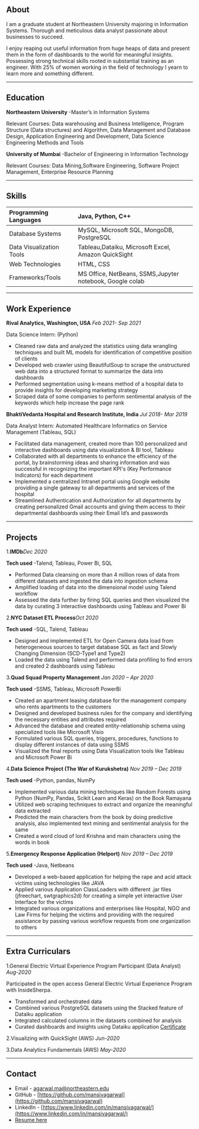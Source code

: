 ## About

I am a graduate student at Northeastern University majoring in Information Systems. Thorough and meticulous data analyst passionate about businesses to succeed.

I enjoy reaping out useful information from huge heaps of data and present them in the form of dashboards to the world for meaningful insights. Possessing strong technical skills rooted in substantial training as an engineer. With 25% of women working in the field of technology I yearn to learn more and something different.

* * *

## Education
**Northeastern University**
-Master’s in Information Systems

 Relevant Courses: Data warehousing and Business Intelligence, Program Structure (Data structures) and Algorithm, Data Management and Database Design, Application Engineering and Development, Data Science Engineering Methods and Tools

**University of Mumbai**
-Bachelor of Engineering in Information Technology

Relevant Courses: Data Mining,Software Engineering, Software Project Management, Enterprise Resource Planning

* * *

## Skills


|  Programming Languages      |  Java, Python, C++                                        |
|   :-------------------------|  :--------------------------------------------------------|
|  Database Systems           |  MySQL, Microsoft SQL, MongoDB, PostgreSQL                | 
|  Data Visualization Tools   |  Tableau,Dataiku, Microsoft Excel, Amazon QuickSight      | 
|  Web Technologies           |  HTML, CSS                                                | 
|  Frameworks/Tools           |  MS Office, NetBeans, SSMS,Jupyter notebook, Google colab | 

* * *
## Work Experience
**Rival Analytics, Washington, USA**                                                       _Feb 2021- Sep 2021_

Data Science Intern: (Python)

* Cleaned raw data and analyzed the statistics using data wrangling techniques and built ML models for identification of competitive position of clients
* Developed web crawler using BeautifulSoup to scrape the unstructured web data into a structured format to summarize the data into dashboards
* Performed segmentation using k-means method of a hospital data to provide insights for developing marketing strategy
* Scraped data of some companies to perform sentimental analysis of the keywords which help increase the page rank

**BhaktiVedanta Hospital and Research Institute, India**                                                                        _Jul 2018- Mar 2019_ 

Data Analyst Intern: Automated Healthcare Informatics on Service Management (Tableau, SQL)

*	Facilitated data management, created more than 100 personalized and interactive dashboards using data visualization & BI tool, Tableau
*	Collaborated with all departments to enhance the efficiency of the portal, by brainstorming ideas and sharing information and was successful in recognizing the important KPI's (Key Performance Indicators) for each department
*	Implemented a centralized Intranet portal using Google website providing a single gateway to all departments and services of the hospital
*	Streamlined Authentication and Authorization for all departments by creating personalized Gmail accounts and giving them access to their departmental dashboards using their Email Id’s and passwords 

* * *
## Projects
1.**IMDb**_Dec 2020_

**Tech used** -Talend, Tableau, Power Bi, SQL

* Performed Data cleansing on more than 4 million rows of data from different datasets and ingested the data into ingestion schema
* Amplified loading of data into the dimensional model using Talend workflow
* Assessed the data further by firing SQL queries and then visualized the data by curating 3 interactive dashboards using Tableau and Power Bi

2.**NYC Dataset ETL Process**_Oct 2020_

**Tech used** -SQL, Talend, Tableau
* Designed and implemented ETL for Open Camera data load from heterogeneous sources to target database SQL as fact
and Slowly Changing Dimension (SCD-Type1 and Type2)
* Loaded the data using Talend and performed data profiling to find errors and created 2 dashboards using Tableau

3.**Quad Squad Property Management**  _Jan 2020 – Apr 2020_

**Tech used** -SSMS, Tableau, Microsoft PowerBi                                     

* Created an apartment leasing database for the management company who rents apartments to the customers
* Designed and developed business rules for the company and identifying the necessary entities and attributes required
*	Advanced the database and created entity-relationship schema using specialized tools like Microsoft Visio
*	Formulated various SQL queries, triggers, procedures, functions to display different instances of data using SSMS
*	Visualized the final reports using Data Visualization tools like Tableau and Microsoft Power Bi

4.**Data Science Project (The War of Kurukshetra)**   _Nov 2019 – Dec 2019_

**Tech used** -Python, pandas, NumPy

*	Implemented various data mining techniques like Random Forests using Python (NumPy, Pandas, Scikit Learn and Keras) on the Book Ramayana
*	Utilized web scraping techniques to extract and organize the meaningful data extracted
*	Predicted the main characters from the book by doing predictive analysis, also implemented text mining and sentimental analysis for the same  
*	Created a word cloud of lord Krishna and main characters using the words in book

5.**Emergency Response Application (Helport)**                                                               _Nov 2019 – Dec 2019_

**Tech used** -Java, Netbeans

*	Developed a web-based application for helping the rape and acid attack victims using technologies like JAVA
*	Applied various Application ClassLoaders with different .jar files (jfreechart, swtgraphics2d) for creating a simple yet interactive User Interface for the victims
*	Integrated various organizations and enterprises like Hospital, NGO and Law Firms for helping the victims and providing with the required assistance by passing various workflow requests from one organization to others

* * *
## Extra Curriculars
1.General Electric Virtual Experience Program Participant (Data Analyst)			                        _Aug-2020_

Participated in the open access General Electric Virtual Experience Program with InsideSherpa. 
*	Transformed and orchestrated data 
*	Combined various PostgreSQL datasets using the Stacked feature of Dataiku application
*	Integrated calculated columns in the datasets combined for analysis 
*	Curated dashboards and insights using Dataiku application
[Certificate](https://insidesherpa.s3.amazonaws.com/completion-certificates/General%20Electric%20%28GE%29/ThbphD5N5WRsd9Mxo_General%20Electric_SbMGBNTAmnejoGgA7_completion_certificate.pdf)

2.Visualizing with QuickSight (AWS)                           _Jun-2020_

3.Data Analytics Fundamentals  (AWS)                           _May-2020_

* * *
## Contact
* Email - <agarwal.ma@northeastern.edu>
* GitHub - [https://github.com/mansivagarwal](https://github.com/mansivagarwal)
* LinkedIn - [https://www.linkedin.com/in/mansivagarwal/](https://www.linkedin.com/in/mansivagarwal/)
* [Resume here](https://github.com/mansivagarwal/mansivagarwal.github.io/tree/master/Resume)






